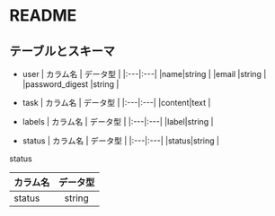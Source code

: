 # README

## テーブルとスキーマ

- user
| カラム名  | データ型 |
|:---|:---|
|name|string |
|email |string |
|password_digest |string |

- task
| カラム名  | データ型 |
|:---|:---|
|content|text |

- labels
| カラム名  | データ型 |
|:---|:---|
|label|string |

- status
| カラム名  | データ型 |
|:---|:---|
|status|string |

status

| カラム名 | データ型 |
|:---|:---:|
|status|string |